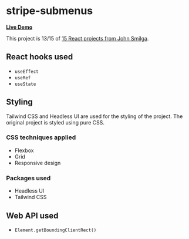 # stripe-submenus

[**Live Demo**](https://nickau309.github.io/stripe-submenus/)

This project is 13/15 of [15 React projects from John Smilga](https://github.com/john-smilga/react-projects).

## React hooks used
- `useEffect`
- `useRef`
- `useState`

## Styling
Tailwind CSS and Headless UI are used for the styling of the project. The original project is styled using pure CSS. 

### CSS techniques applied
- Flexbox
- Grid
- Responsive design

### Packages used
- Headless UI
- Tailwind CSS

## Web API used
- `Element.getBoundingClientRect()`
